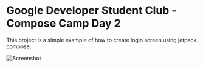 # Google Developer Student Club - Compose Camp Day 2
This project is a simple example of how to create login screen using jetpack compose.  

![Screenshot](LoginScrenn.png)
